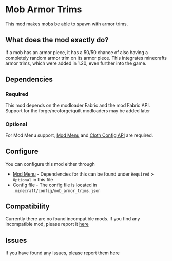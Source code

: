 # Mob Armor Trims
This mod makes mobs be able to spawn with armor trims.

## What does the mod exactly do?
If a mob has an armor piece, it has a 50/50 chance of also having a completely random armor trim on its armor piece. This integrates minecrafts armor trims, which were added in 1.20, even further into the game.

##  Dependencies

### Required
This mod depends on the modloader Fabric and the mod Fabric API.  
Support for the forge/neoforge/quilt modloaders may be added later

### Optional
For Mod Menu support, [Mod Menu](https://modrinth.com/mod/modmenu) and [Cloth Config API](https://modrinth.com/mod/cloth-config)
are required.

## Configure

You can configure this mod either through

- [Mod Menu](https://modrinth.com/mod/modmenu) -  Dependencies for this can be found under ```Required``` > ```Optional``` in this file
- Config file - The config file is located in ```.minecraft/config/mob_armor_trims.json```
 

## Compatibility
Currently there are no found incompatible mods. If you find any incompatible mod, please report it [here](https://github.com/Imajo24I/Mob-Armor-Trims-1.20.1/issues/new?assignees=&labels=&projects=&template=incompatibility.md&title=Incompatibility)

## Issues
If you have found any Issues, please report them [here](https://github.com/Imajo24I/Mob-Armor-Trims-1.20.1/issues/new?assignees=&labels=&projects=&template=bug_report.md&title=BUG)
